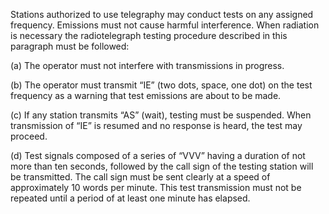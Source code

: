Stations authorized to use telegraphy may conduct tests on any assigned frequency. Emissions must not cause harmful interference. When radiation is necessary the radiotelegraph testing procedure described in this paragraph must be followed:

(a) The operator must not interfere with transmissions in progress.

(b) The operator must transmit “IE” (two dots, space, one dot) on the test frequency as a warning that test emissions are about to be made.

(c) If any station transmits “AS” (wait), testing must be suspended. When transmission of “IE” is resumed and no response is heard, the test may proceed.

(d) Test signals composed of a series of “VVV” having a duration of not more than ten seconds, followed by the call sign of the testing station will be transmitted. The call sign must be sent clearly at a speed of approximately 10 words per minute. This test transmission must not be repeated until a period of at least one minute has elapsed.

